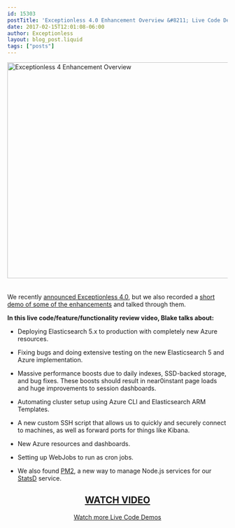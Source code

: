 ```yaml
---
id: 15303
postTitle: 'Exceptionless 4.0 Enhancement Overview &#8211; Live Code Demo'
date: 2017-02-15T12:01:08-06:00
author: Exceptionless
layout: blog_post.liquid
tags: ["posts"]
---
```

[<img loading="lazy" class="aligncenter wp-image-15304 size-large" style="margin-bottom: 20px;" src="https://exceptionless.com/assets/exceptionless-4-enhancement-live-demo-1024x538.jpg" alt="Exceptionless 4 Enhancement Overview" width="940" height="494" data-id="15304" srcset="https://exceptionless.com/assets/exceptionless-4-enhancement-live-demo-1024x538.jpg 1024w, https://exceptionless.com/assets/exceptionless-4-enhancement-live-demo-300x158.jpg 300w, https://exceptionless.com/assets/exceptionless-4-enhancement-live-demo-768x403.jpg 768w, https://exceptionless.com/assets/exceptionless-4-enhancement-live-demo.jpg 1200w" sizes="(max-width: 940px) 100vw, 940px" />](https://www.liveedu.tv/niemyjski/videos/9WmaQ-exceptionless-weekly-demo-1-23-17)

We recently [announced Exceptionless 4.0](https://exceptionless.com/exceptionless-4-0/), but we also recorded a [short demo of some of the enhancements](https://www.liveedu.tv/niemyjski/videos/9WmaQ-exceptionless-weekly-demo-1-23-17) and talked through them.

**In this live code/feature/functionality review video, Blake talks about:**<!--more-->

  * Deploying Elasticsearch 5.x to production with completely new Azure resources.

  * Fixing bugs and doing extensive testing on the new Elasticsearch 5 and Azure implementation.

  * Massive performance boosts due to daily indexes, SSD-backed storage, and bug fixes. These boosts should result in near0instant page loads and huge improvements to session dashboards.

  * Automating cluster setup using Azure CLI and Elasticsearch ARM Templates.

  * A new custom SSH script that allows us to quickly and securely connect to machines, as well as forward ports for things like Kibana.

  * New Azure resources and dashboards.

  * Setting up WebJobs to run as cron jobs.

  * We also found [PM2](http://pm2.keymetrics.io/), a new way to manage Node.js services for our [StatsD](https://github.com/etsy/statsd) service.

<h2 style="text-align: center;">
  <a href="https://www.liveedu.tv/niemyjski/videos/9WmaQ-exceptionless-weekly-demo-1-23-17">WATCH VIDEO</a>
</h2>

<p style="text-align: center;">
  <a href="https://exceptionless.com/category/live-coding/">Watch more Live Code Demos</a>
</p>
